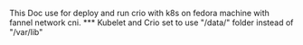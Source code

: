 This Doc use for deploy and run crio with k8s on fedora machine with fannel network cni.
*** Kubelet and Crio set to use "/data/" folder instead of "/var/lib"

